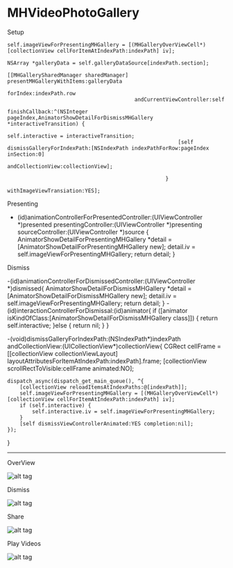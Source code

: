 MHVideoPhotoGallery
==================
Setup

    self.imageViewForPresentingMHGallery = [(MHGalleryOverViewCell*)[collectionView cellForItemAtIndexPath:indexPath] iv];
    
    NSArray *galleryData = self.galleryDataSource[indexPath.section];
    
    [[MHGallerySharedManager sharedManager] presentMHGalleryWithItems:galleryData
                                                             forIndex:indexPath.row
                                             andCurrentViewController:self
                                                       finishCallback:^(NSInteger pageIndex,AnimatorShowDetailForDismissMHGallery *interactiveTransition) {
                                                           self.interactive = interactiveTransition;
                                                           [self dismissGalleryForIndexPath:[NSIndexPath indexPathForRow:pageIndex inSection:0]
                                                                          andCollectionView:collectionView];
                                                           
                                                       }
                                             withImageViewTransiation:YES];


Presenting 

- (id<UIViewControllerAnimatedTransitioning>)animationControllerForPresentedController:(UIViewController *)presented
                                                                  presentingController:(UIViewController *)presenting
                                                                      sourceController:(UIViewController *)source {
    AnimatorShowDetailForPresentingMHGallery *detail = [AnimatorShowDetailForPresentingMHGallery new];
    detail.iv = self.imageViewForPresentingMHGallery;
    return detail;
}


Dismiss

-(id<UIViewControllerAnimatedTransitioning>)animationControllerForDismissedController:(UIViewController *)dismissed{
    AnimatorShowDetailForDismissMHGallery *detail = [AnimatorShowDetailForDismissMHGallery new];
    detail.iv = self.imageViewForPresentingMHGallery;
    return detail;
}
-(id<UIViewControllerInteractiveTransitioning>)interactionControllerForDismissal:(id<UIViewControllerAnimatedTransitioning>)animator{
    if ([animator isKindOfClass:[AnimatorShowDetailForDismissMHGallery class]]) {
        return self.interactive;
    }else {
        return nil;
    }
}

-(void)dismissGalleryForIndexPath:(NSIndexPath*)indexPath
                andCollectionView:(UICollectionView*)collectionView{
    CGRect cellFrame  = [[collectionView collectionViewLayout] layoutAttributesForItemAtIndexPath:indexPath].frame;
    [collectionView scrollRectToVisible:cellFrame
                               animated:NO];
    
    dispatch_async(dispatch_get_main_queue(), ^{
        [collectionView reloadItemsAtIndexPaths:@[indexPath]];
        self.imageViewForPresentingMHGallery = [(MHGalleryOverViewCell*)[collectionView cellForItemAtIndexPath:indexPath] iv];
        if (self.interactive) {
            self.interactive.iv = self.imageViewForPresentingMHGallery;
        }
        [self dismissViewControllerAnimated:YES completion:nil];
    });
    
}

--------------------

OverView 

![alt tag](https://dl.dropboxusercontent.com/u/17911939/OverView.gif)

Dismiss

![alt tag](https://dl.dropboxusercontent.com/u/17911939/dismissMH.gif)

Share

![alt tag](https://dl.dropboxusercontent.com/u/17911939/ShareView.gif)

Play Videos

![alt tag](https://dl.dropboxusercontent.com/u/17911939/video.gif)





